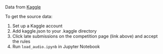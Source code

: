 Data from [Kaggle](https://www.kaggle.com/competitions/whale-detection-challenge/data?select=whale_data.zip)

To get the source data:
1. Set up a Kaggle account
2. Add kaggle.json to your .kaggle directory
3. Click late submissions on the competition page (link above) and accept the rules
4. Run `load_audio.ipynb` in Jupyter Notebook
